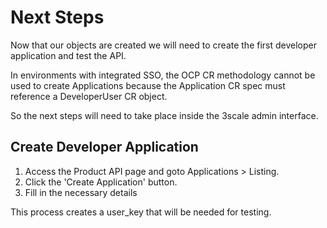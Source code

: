 # Next Steps

Now that our objects are created we will need to create the first developer application and test the API.

In environments with integrated SSO, the OCP CR methodology cannot be used to create Applications because the Application CR spec must reference a DeveloperUser CR object. 

So the next steps will need to take place inside the 3scale admin interface.

## Create Developer Application

1. Access the Product API page and goto Applications > Listing.
1. Click the 'Create Application' button.
1. Fill in the necessary details

This process creates a user_key that will be needed for testing.